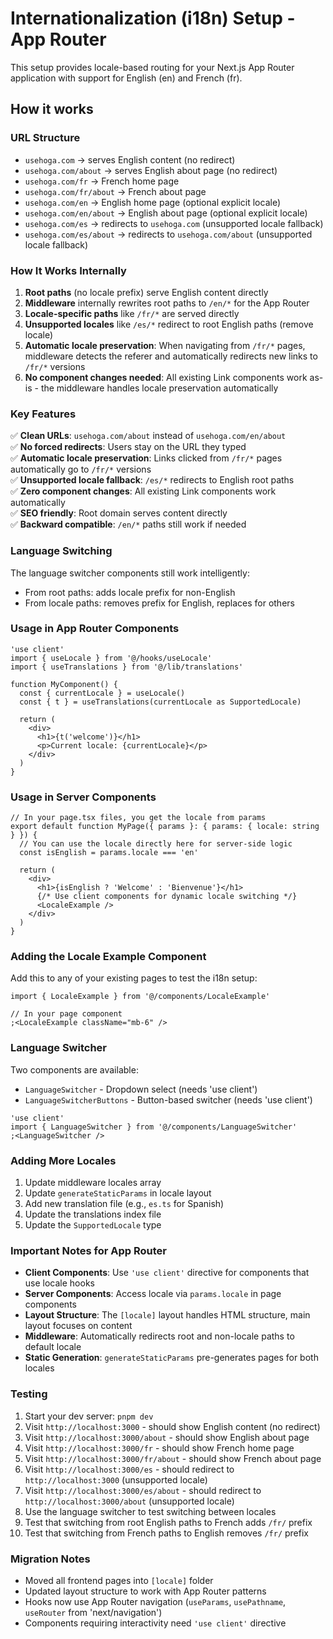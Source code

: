 # Internationalization (i18n) Setup - App Router

This setup provides locale-based routing for your Next.js App Router application with support for English (en) and French (fr).

## How it works

### URL Structure

- `usehoga.com` → serves English content (no redirect)
- `usehoga.com/about` → serves English about page (no redirect)
- `usehoga.com/fr` → French home page
- `usehoga.com/fr/about` → French about page
- `usehoga.com/en` → English home page (optional explicit locale)
- `usehoga.com/en/about` → English about page (optional explicit locale)
- `usehoga.com/es` → redirects to `usehoga.com` (unsupported locale fallback)
- `usehoga.com/es/about` → redirects to `usehoga.com/about` (unsupported locale fallback)

### How It Works Internally

1. **Root paths** (no locale prefix) serve English content directly
2. **Middleware** internally rewrites root paths to `/en/*` for the App Router
3. **Locale-specific paths** like `/fr/*` are served directly
4. **Unsupported locales** like `/es/*` redirect to root English paths (remove locale)
5. **Automatic locale preservation**: When navigating from `/fr/*` pages, middleware detects the referer and automatically redirects new links to `/fr/*` versions
6. **No component changes needed**: All existing Link components work as-is - the middleware handles locale preservation automatically

### Key Features

✅ **Clean URLs**: `usehoga.com/about` instead of `usehoga.com/en/about`  
✅ **No forced redirects**: Users stay on the URL they typed  
✅ **Automatic locale preservation**: Links clicked from `/fr/*` pages automatically go to `/fr/*` versions  
✅ **Unsupported locale fallback**: `/es/*` redirects to English root paths  
✅ **Zero component changes**: All existing Link components work automatically  
✅ **SEO friendly**: Root domain serves content directly  
✅ **Backward compatible**: `/en/*` paths still work if needed

### Language Switching

The language switcher components still work intelligently:

- From root paths: adds locale prefix for non-English
- From locale paths: removes prefix for English, replaces for others

### Usage in App Router Components

```tsx
'use client'
import { useLocale } from '@/hooks/useLocale'
import { useTranslations } from '@/lib/translations'

function MyComponent() {
  const { currentLocale } = useLocale()
  const { t } = useTranslations(currentLocale as SupportedLocale)

  return (
    <div>
      <h1>{t('welcome')}</h1>
      <p>Current locale: {currentLocale}</p>
    </div>
  )
}
```

### Usage in Server Components

```tsx
// In your page.tsx files, you get the locale from params
export default function MyPage({ params }: { params: { locale: string } }) {
  // You can use the locale directly here for server-side logic
  const isEnglish = params.locale === 'en'

  return (
    <div>
      <h1>{isEnglish ? 'Welcome' : 'Bienvenue'}</h1>
      {/* Use client components for dynamic locale switching */}
      <LocaleExample />
    </div>
  )
}
```

### Adding the Locale Example Component

Add this to any of your existing pages to test the i18n setup:

```tsx
import { LocaleExample } from '@/components/LocaleExample'

// In your page component
;<LocaleExample className="mb-6" />
```

### Language Switcher

Two components are available:

- `LanguageSwitcher` - Dropdown select (needs 'use client')
- `LanguageSwitcherButtons` - Button-based switcher (needs 'use client')

```tsx
'use client'
import { LanguageSwitcher } from '@/components/LanguageSwitcher'
;<LanguageSwitcher />
```

### Adding More Locales

1. Update middleware locales array
2. Update `generateStaticParams` in locale layout
3. Add new translation file (e.g., `es.ts` for Spanish)
4. Update the translations index file
5. Update the `SupportedLocale` type

### Important Notes for App Router

- **Client Components**: Use `'use client'` directive for components that use locale hooks
- **Server Components**: Access locale via `params.locale` in page components
- **Layout Structure**: The `[locale]` layout handles HTML structure, main layout focuses on content
- **Middleware**: Automatically redirects root and non-locale paths to default locale
- **Static Generation**: `generateStaticParams` pre-generates pages for both locales

### Testing

1. Start your dev server: `pnpm dev`
2. Visit `http://localhost:3000` - should show English content (no redirect)
3. Visit `http://localhost:3000/about` - should show English about page
4. Visit `http://localhost:3000/fr` - should show French home page
5. Visit `http://localhost:3000/fr/about` - should show French about page
6. Visit `http://localhost:3000/es` - should redirect to `http://localhost:3000` (unsupported locale)
7. Visit `http://localhost:3000/es/about` - should redirect to `http://localhost:3000/about` (unsupported locale)
8. Use the language switcher to test switching between locales
9. Test that switching from root English paths to French adds `/fr/` prefix
10. Test that switching from French paths to English removes `/fr/` prefix

### Migration Notes

- Moved all frontend pages into `[locale]` folder
- Updated layout structure to work with App Router patterns
- Hooks now use App Router navigation (`useParams`, `usePathname`, `useRouter` from 'next/navigation')
- Components requiring interactivity need `'use client'` directive

